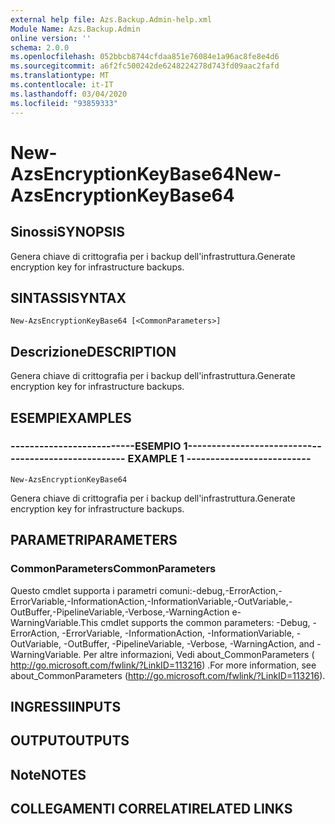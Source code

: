 ```yaml
---
external help file: Azs.Backup.Admin-help.xml
Module Name: Azs.Backup.Admin
online version: ''
schema: 2.0.0
ms.openlocfilehash: 052bbcb8744cfdaa851e76084e1a96ac8fe8e4d6
ms.sourcegitcommit: a6f2fc500242de6248224278d743fd09aac2fafd
ms.translationtype: MT
ms.contentlocale: it-IT
ms.lasthandoff: 03/04/2020
ms.locfileid: "93859333"
---
```

# <span data-ttu-id="4e5d8-101">New-AzsEncryptionKeyBase64</span><span class="sxs-lookup"><span data-stu-id="4e5d8-101">New-AzsEncryptionKeyBase64</span></span>

## <span data-ttu-id="4e5d8-102">Sinossi</span><span class="sxs-lookup"><span data-stu-id="4e5d8-102">SYNOPSIS</span></span>
<span data-ttu-id="4e5d8-103">Genera chiave di crittografia per i backup dell'infrastruttura.</span><span class="sxs-lookup"><span data-stu-id="4e5d8-103">Generate encryption key for infrastructure backups.</span></span>

## <span data-ttu-id="4e5d8-104">SINTASSI</span><span class="sxs-lookup"><span data-stu-id="4e5d8-104">SYNTAX</span></span>

```
New-AzsEncryptionKeyBase64 [<CommonParameters>]
```

## <span data-ttu-id="4e5d8-105">Descrizione</span><span class="sxs-lookup"><span data-stu-id="4e5d8-105">DESCRIPTION</span></span>
<span data-ttu-id="4e5d8-106">Genera chiave di crittografia per i backup dell'infrastruttura.</span><span class="sxs-lookup"><span data-stu-id="4e5d8-106">Generate encryption key for infrastructure backups.</span></span>

## <span data-ttu-id="4e5d8-107">ESEMPI</span><span class="sxs-lookup"><span data-stu-id="4e5d8-107">EXAMPLES</span></span>

### <span data-ttu-id="4e5d8-108">--------------------------ESEMPIO 1--------------------------</span><span class="sxs-lookup"><span data-stu-id="4e5d8-108">-------------------------- EXAMPLE 1 --------------------------</span></span>
```
New-AzsEncryptionKeyBase64
```

<span data-ttu-id="4e5d8-109">Genera chiave di crittografia per i backup dell'infrastruttura.</span><span class="sxs-lookup"><span data-stu-id="4e5d8-109">Generate encryption key for infrastructure backups.</span></span>

## <span data-ttu-id="4e5d8-110">PARAMETRI</span><span class="sxs-lookup"><span data-stu-id="4e5d8-110">PARAMETERS</span></span>

### <span data-ttu-id="4e5d8-111">CommonParameters</span><span class="sxs-lookup"><span data-stu-id="4e5d8-111">CommonParameters</span></span>
<span data-ttu-id="4e5d8-112">Questo cmdlet supporta i parametri comuni:-debug,-ErrorAction,-ErrorVariable,-InformationAction,-InformationVariable,-OutVariable,-OutBuffer,-PipelineVariable,-Verbose,-WarningAction e-WarningVariable.</span><span class="sxs-lookup"><span data-stu-id="4e5d8-112">This cmdlet supports the common parameters: -Debug, -ErrorAction, -ErrorVariable, -InformationAction, -InformationVariable, -OutVariable, -OutBuffer, -PipelineVariable, -Verbose, -WarningAction, and -WarningVariable.</span></span> <span data-ttu-id="4e5d8-113">Per altre informazioni, Vedi about_CommonParameters ( http://go.microsoft.com/fwlink/?LinkID=113216) .</span><span class="sxs-lookup"><span data-stu-id="4e5d8-113">For more information, see about_CommonParameters (http://go.microsoft.com/fwlink/?LinkID=113216).</span></span>

## <span data-ttu-id="4e5d8-114">INGRESSI</span><span class="sxs-lookup"><span data-stu-id="4e5d8-114">INPUTS</span></span>

## <span data-ttu-id="4e5d8-115">OUTPUT</span><span class="sxs-lookup"><span data-stu-id="4e5d8-115">OUTPUTS</span></span>

## <span data-ttu-id="4e5d8-116">Note</span><span class="sxs-lookup"><span data-stu-id="4e5d8-116">NOTES</span></span>

## <span data-ttu-id="4e5d8-117">COLLEGAMENTI CORRELATI</span><span class="sxs-lookup"><span data-stu-id="4e5d8-117">RELATED LINKS</span></span>


